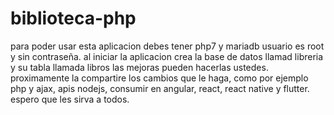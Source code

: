 # biblioteca-php
para poder usar esta aplicacion debes tener php7 y mariadb
usuario es root y sin contraseña.
al iniciar la aplicacion crea la base de datos llamad libreria y su tabla llamada libros
las mejoras pueden hacerlas ustedes.
proximamente la compartire los cambios que le haga, como por ejemplo php y ajax, apis nodejs, consumir en angular, react, react native y flutter.
espero que les sirva a todos.
